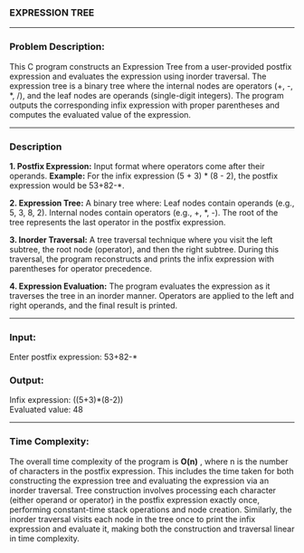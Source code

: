 ### EXPRESSION TREE
---
### Problem Description:

This C program constructs an Expression Tree from a user-provided postfix expression and evaluates the expression using inorder traversal. The expression tree is a binary tree where the internal nodes are operators (+, -, *, /), and the leaf nodes are operands (single-digit integers). The program outputs the corresponding infix expression with proper parentheses and computes the evaluated value of the expression.

---
### Description

**1. Postfix Expression:**
Input format where operators come after their operands.
**Example:** For the infix expression (5 + 3) * (8 - 2), the postfix expression would be 53+82-*.

**2. Expression Tree:**
A binary tree where:
Leaf nodes contain operands (e.g., 5, 3, 8, 2).
Internal nodes contain operators (e.g., +, *, -).
The root of the tree represents the last operator in the postfix expression.

**3. Inorder Traversal:**
A tree traversal technique where you visit the left subtree, the root node (operator), and then the right subtree.
During this traversal, the program reconstructs and prints the infix expression with parentheses for operator precedence.

**4. Expression Evaluation:**
The program evaluates the expression as it traverses the tree in an inorder manner.
Operators are applied to the left and right operands, and the final result is printed.

---
### Input:
Enter postfix expression: 53+82-*

### Output: 
Infix expression: ((5+3)*(8-2))                        
Evaluated value: 48

---
### Time Complexity:

The overall time complexity of the program is  **O(n)** , where n is the number of characters in the postfix expression. This includes the time taken for both constructing the expression tree and evaluating the expression via an inorder traversal. Tree construction involves processing each character (either operand or operator) in the postfix expression exactly once, performing constant-time stack operations and node creation. Similarly, the inorder traversal visits each node in the tree once to print the infix expression and evaluate it, making both the construction and traversal linear in time complexity.


